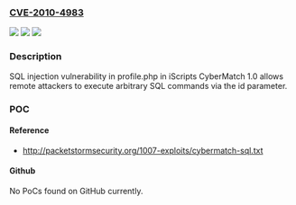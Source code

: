 ### [CVE-2010-4983](https://cve.mitre.org/cgi-bin/cvename.cgi?name=CVE-2010-4983)
![](https://img.shields.io/static/v1?label=Product&message=n%2Fa&color=blue)
![](https://img.shields.io/static/v1?label=Version&message=n%2Fa&color=blue)
![](https://img.shields.io/static/v1?label=Vulnerability&message=n%2Fa&color=brighgreen)

### Description

SQL injection vulnerability in profile.php in iScripts CyberMatch 1.0 allows remote attackers to execute arbitrary SQL commands via the id parameter.

### POC

#### Reference
- http://packetstormsecurity.org/1007-exploits/cybermatch-sql.txt

#### Github
No PoCs found on GitHub currently.

